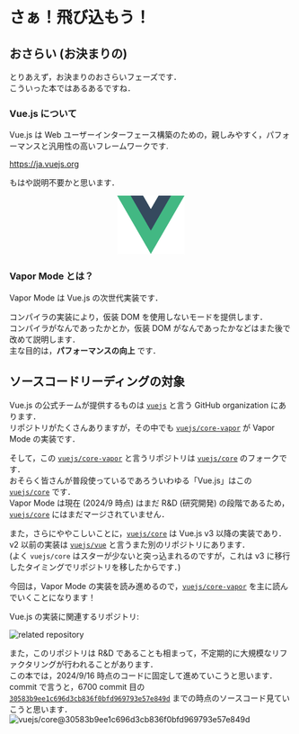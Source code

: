 # さぁ！飛び込もう！

## おさらい (お決まりの)

とりあえず，お決まりのおさらいフェーズです．\
こういった本ではあるあるですね．

### Vue.js について

Vue.js は Web ユーザーインターフェース構築のための，親しみやすく，パフォーマンスと汎用性の高いフレームワークです.

https://ja.vuejs.org

もはや説明不要かと思います．

<div align="center">
  <img src="https://raw.githubusercontent.com/vuejs/art/366e8fad63e6210fcbc610f06ca56fcfbf30ed11/logo.svg" alt="Vue.js" width="120px" />
</div>

### Vapor Mode とは？

Vapor Mode は Vue.js の次世代実装です．

コンパイラの実装により，仮装 DOM を使用しないモードを提供します．\
コンパイラがなんであったかとか，仮装 DOM がなんであったかなどはまた後で改めて説明します．\
主な目的は，**パフォーマンスの向上** です．

## ソースコードリーディングの対象

Vue.js の公式チームが提供するものは [`vuejs`](https://github.com/vuejs) と言う GitHub organization にあります．\
リポジトリがたくさんありますが，その中でも [`vuejs/core-vapor`](https://github.com/vuejs/core-vapor) が Vapor Mode の実装です．

そして，この [`vuejs/core-vapor`](https://github.com/vuejs/core-vapor) と言うリポジトリは [`vuejs/core`](https://github.com/vuejs/core) のフォークです．\
おそらく皆さんが普段使っているであろういわゆる「Vue.js」はこの [`vuejs/core`](https://github.com/vuejs/core) です．\
Vapor Mode は現在 (2024/9 時点) はまだ R&D (研究開発) の段階であるため，[`vuejs/core`](https://github.com/vuejs/core) にはまだマージされていません．

また，さらにややこしいことに，[`vuejs/core`](https://github.com/vuejs/core) は Vue.js v3 以降の実装であり．v2 以前の実装は [`vuejs/vue`](https://github.com/vuejs/vue) と言うまた別のリポジトリにあります．\
(よく `vuejs/core` はスターが少ないと突っ込まれるのですが，これは v3 に移行したタイミングでリポジトリを移したからです．)

今回は，Vapor Mode の実装を読み進めるので，[`vuejs/core-vapor`](https://github.com/vuejs/core-vapor) を主に読んでいくことになります！

Vue.js の実装に関連するリポジトリ:

![related repository](/lets-deep-dive/related-repository.drawio.png)

また，このリポジトリは R&D であることも相まって，不定期的に大規模なリファクタリングが行われることがあります．\
この本では，2024/9/16 時点のコードに固定して進めていこうと思います．\
commit で言うと，6700 commit 目の [`30583b9ee1c696d3cb836f0bfd969793e57e849d`](https://github.com/vuejs/core-vapor/commit/30583b9ee1c696d3cb836f0bfd969793e57e849d) までの時点のソースコード見ていこうと思います．\
![vuejs/core@30583b9ee1c696d3cb836f0bfd969793e57e849d](/lets-deep-dive/30583b9ee1c696d3cb836f0bfd969793e57e849d.png)
